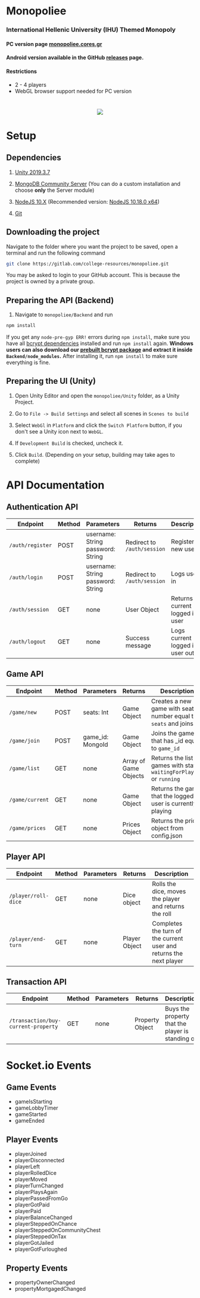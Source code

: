 # Monopoliee
### International Hellenic University (IHU) Themed Monopoly

#### PC version page [monopoliee.cores.gr](https://monopoliee.cores.gr)

#### Android version available in the GitHub [releases](https://github.com/college-resources/monopoliee/releases) page.

#### Restrictions
- 2 - 4 players
- WebGL browser support needed for PC version

# <p align="center">![](https://raw.githubusercontent.com/college-resources/monopoliee/refs/heads/master/Unity/Assets/Resources/board.png)</p>

# Setup

## Dependencies

1. [Unity 2019.3.7](https://unity3d.com/get-unity/download/archive)

2. [MongoDB Community Server](https://www.mongodb.com/download-center/community) (You can do a custom installation and choose **only** the Server module)

3. [NodeJS 10.X](https://nodejs.org/dist/latest-v10.x) (Recommended version: [NodeJS 10.18.0 x64](https://nodejs.org/dist/latest-v10.x/node-v10.18.0-x64.msi))

4. [Git](https://git-scm.com/download)

## Downloading the project

Navigate to the folder where you want the project to be saved, open a terminal and run the following command
```bash
git clone https://gitlab.com/college-resources/monopoliee.git
```
You may be asked to login to your GitHub account. This is because the project is owned by a private group.

## Preparing the API (Backend)

1. Navigate to `monopoliee/Backend` and run
```bash
npm install
```

If you get any `node-pre-gyp ERR!` errors during `npm install`, make sure you have all [bcrypt dependencies](https://github.com/kelektiv/node.bcrypt.js#dependencies) installed and run `npm install` again. **Windows users can also download our [prebuilt bcrypt package](https://cdn.discordapp.com/attachments/650336477674340352/650481763457695754/bcrypt.zip) and extract it inside `Backend/node_modules`.** After installing it, run `npm install` to make sure everything is fine.

## Preparing the UI (Unity)

1. Open Unity Editor and open the `monopoliee/Unity` folder, as a Unity Project.

2. Go to `File -> Build Settings` and select all scenes in `Scenes to build`

3. Select `WebGl` in `Platform` and click the `Switch Platform` button, if you don't see a Unity icon next to `WebGL`.

4. If `Development Build` is checked, uncheck it.

5. Click `Build`. (Depending on your setup, building may take ages to complete)

# API Documentation

## Authentication API

| Endpoint | Method | Parameters | Returns | Description |
|----------|--------|------------|---------|-------------|
| `/auth/register` | POST | username: String<br/>password: String | Redirect to `/auth/session` | Registers new user |
| `/auth/login` | POST | username: String<br/>password: String | Redirect to `/auth/session` | Logs user in |
| `/auth/session` | GET | none | User Object | Returns current logged in user |
| `/auth/logout` | GET | none | Success message | Logs current logged in user out |

## Game API

| Endpoint | Method | Parameters | Returns | Description |
|----------|--------|------------|---------|-------------|
| `/game/new` | POST | seats: Int | Game Object | Creates a new game with seats number equal to `seats` and joins it |
| `/game/join` | POST | game_id: MongoId | Game Object | Joins the game that has _id equal to `game_id` |
| `/game/list` | GET | none | Array of Game Objects | Returns the list of games with status `waitingForPlayers` or `running` |
| `/game/current` | GET | none | Game Object | Returns the game that the logged in user is currently playing |
| `/game/prices` | GET | none | Prices Object | Returns the prices object from config.json|

## Player API

| Endpoint | Method | Parameters | Returns | Description |
|----------|--------|------------|---------|-------------|
| `/player/roll-dice` | GET | none | Dice object | Rolls the dice, moves the player and returns the roll |
| `/player/end-turn` | GET | none | Player Object | Completes the turn of the current user and returns the next player |

## Transaction API
| Endpoint | Method | Parameters | Returns | Description |
|----------|--------|------------|---------|-------------|
| `/transaction/buy-current-property` | GET | none | Property Object | Buys the property that the player is standing on |

# Socket.io Events

## Game Events
- gameIsStarting
- gameLobbyTimer
- gameStarted
- gameEnded

## Player Events
- playerJoined
- playerDisconnected
- playerLeft
- playerRolledDice
- playerMoved
- playerTurnChanged
- playerPlaysAgain
- playerPassedFromGo
- playerGotPaid
- playerPaid
- playerBalanceChanged
- playerSteppedOnChance
- playerSteppedOnCommunityChest
- playerSteppedOnTax
- playerGotJailed
- playerGotFurloughed

## Property Events
- propertyOwnerChanged
- propertyMortgagedChanged
